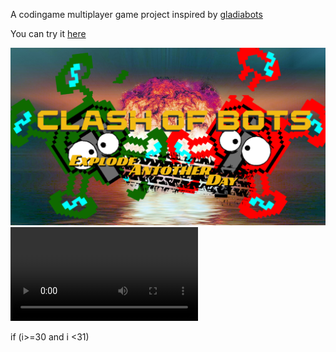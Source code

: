 A codingame multiplayer game project inspired by [gladiabots](https://store.steampowered.com/app/871930/GLADIABOTS__AI_Combat_Arena/)

You can try it [here](https://www.codingame.com/contribute/view/6587dcc2e3a07bd4696c16a3e63238b4a184) 

![](src/main/resources/view/assets/background.png)
![](demo.mkv)

if (i>=30 and i <31)